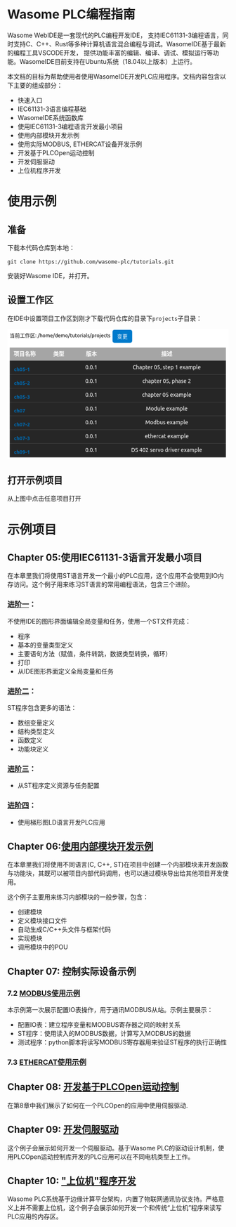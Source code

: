 # Wasome PLC编程指南

Wasome WebIDE是一套现代的PLC编程开发IDE， 支持IEC61131-3编程语言，同时支持C、C++、Rust等多种计算机语言混合编程与调试。WasomeIDE基于最新的编程工具VSCODE开发， 提供功能丰富的编辑、编译、调试、模拟运行等功能。WasomeIDE目前支持在Ubuntu系统（18.04以上版本）上运行。

本文档的目标为帮助使用者使用WasomeIDE开发PLC应用程序。文档内容包含以下主要的组成部分：
-	快速入口
-	IEC61131-3语言编程基础
-	WasomeIDE系统函数库
-	使用IEC61131-3编程语言开发最小项目
-	使用内部模块开发示例
-	使用实际MODBUS, ETHERCAT设备开发示例
-	开发基于PLCOpen运动控制
-	开发伺服驱动
-	上位机程序开发

# 使用示例

## 准备

下载本代码仓库到本地：
```
git clone https://github.com/wasome-plc/tutorials.git
```

安装好Wasome IDE，并打开。

## 设置工作区
在IDE中设置项目工作区到刚才下载代码仓库的目录下`projects`子目录：

![](./doc/imgs/workspace_path.png)

## 打开示例项目
从上图中点击任意项目打开

# 示例项目

## Chapter 05:使用IEC61131-3语言开发最小项目
在本章里我们将使用ST语言开发一个最小的PLC应用，这个应用不会使用到IO内存访问。这个例子用来练习ST语言的常用编程语法，包含三个进阶。

### [进阶一](./projects/ch05-1)：

不使用IDE的图形界面编辑全局变量和任务，使用一个ST文件完成：
-	程序
-	基本的变量类型定义
-	主要语句方法（赋值，条件转跳，数据类型转换，循环）
-	打印
-	从IDE图形界面定义全局变量和任务

### [进阶二](./projects/ch05-2)：

ST程序包含更多的语法：
-	数组变量定义
-	结构类型定义
-	函数定义
-	功能块定义

### [进阶三](./projects/ch05-3)：

-	从ST程序定义资源与任务配置


### [进阶四](./projects/ch05-4)：

-	使用梯形图LD语言开发PLC应用


## Chapter 06:[使用内部模块开发示例](./projects/ch06)

在本章里我们将使用不同语言(C, C++, ST)在项目中创建一个内部模块来开发函数与功能块，其既可以被项目内部代码调用，也可以通过模块导出给其他项目开发使用。

这个例子主要用来练习内部模块的一般步骤，包含：
-	创建模块
-	定义模块接口文件
-	自动生成C/C++头文件与框架代码
-	实现模块
-	调用模块中的POU

## Chapter 07: 控制实际设备示例

### 7.2	[MODBUS使用示例](./projects/ch07-2)

本示例第一次展示配置IO表操作，用于通讯MODBUS从站。示例主要展示：
-	配置IO表：建立程序变量和MODBUS寄存器之间的映射关系
-	ST程序：使用读入的MODBUS数据，计算写入MODBUS的数据
-	测试程序：python脚本将读写MODBUS寄存器用来验证ST程序的执行正确性

### 7.3	[ETHERCAT使用示例](./projects/ch07-3)

## Chapter 08: [开发基于PLCOpen运动控制](./projects/ch08-1)

在第8章中我们展示了如何在一个PLCOpen的应用中使用伺服驱动.

## Chapter 09: [开发伺服驱动](./projects/ch09-1)

这个例子会展示如何开发一个伺服驱动。基于Wasome PLC的驱动设计机制，使用PLCOpen运动控制库开发的PLC应用可以在不同电机类型上工作。

## Chapter 10: ["上位机"程序开发](./projects/ch10)

Wasome PLC系统基于边缘计算平台架构，内置了物联网通讯协议支持。严格意义上并不需要上位机，这个例子会展示如何开发一个和传统“上位机”程序来读写PLC应用的内存区。

